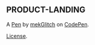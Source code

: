 PRODUCT-LANDING
---------------


A [Pen](https://codepen.io/mekglitch/pen/abZpbmp) by [mekGlitch](https://codepen.io/mekglitch) on [CodePen](https://codepen.io).

[License](https://codepen.io/mekglitch/pen/abZpbmp/license).